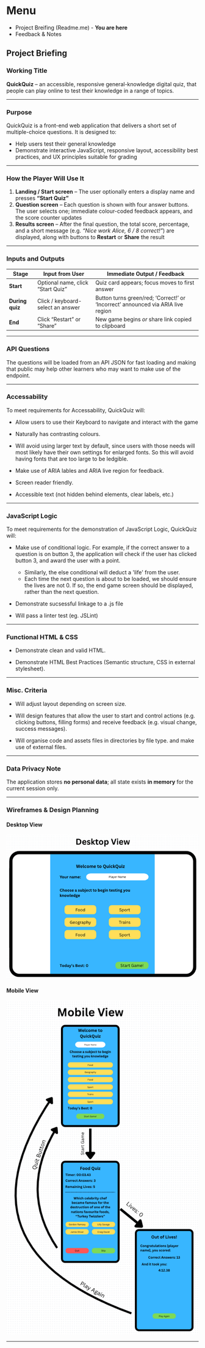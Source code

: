 # Menu

- Project Breifing (Readme.me) - <b>You are here</b>
- Feedback & Notes


## Project Briefing

### **Working Title**
**QuickQuiz** – an accessible, responsive general-knowledge digital quiz, that people can play online to test their knowledge in a range of topics.

---

### **Purpose**

QuickQuiz is a  front-end web application that delivers a short set of multiple-choice questions. It is designed to:

- Help users test their general knowledge
- Demonstrate interactive JavaScript, responsive layout, accessibility best practices, and UX principles suitable for grading

---

### **How the Player Will Use It**

1. **Landing / Start screen** – The user optionally enters a display name and presses **“Start Quiz”**  
2. **Question screen** – Each question is shown with four answer buttons. The user selects one; immediate colour-coded feedback appears, and the score counter updates  
3. **Results screen** – After the final question, the total score, percentage, and a short message (e.g. _“Nice work Alice, 6 / 8 correct!”_) are displayed, along with buttons to **Restart** or **Share** the result

---

### **Inputs and Outputs**

| **Stage**      | **Input from User**                      | **Immediate Output / Feedback**                                                 |
|----------------|------------------------------------------|----------------------------------------------------------------------------------|
| **Start**       | Optional name, click “Start Quiz”        | Quiz card appears; focus moves to first answer                                   |
| **During quiz** | Click / keyboard-select an answer        | Button turns green/red; ‘Correct!’ or ‘Incorrect’ announced via ARIA live region |
| **End**         | Click “Restart” or “Share”               | New game begins _or_ share link copied to clipboard                              |

---

### **API Questions**

The questions will be loaded from an API JSON for fast loading and making that public may help other learners who may want to make use of the endpoint.

---

### **Accessability**

To meet requirements for Accessability, QuickQuiz will:

- Allow users to use their Keyboard to navigate and interact with the game

- Naturally has contrasting colours.

- Will avoid using larger text by default, since users with those needs will most likely have their own settings for enlarged fonts. So this will avoid having fonts that are too large to be ledgible.

- Make use of ARIA lables and ARIA live region for feedback.

- Screen reader friendly.

- Accessible text (not hidden behind elements, clear labels, etc.)

---

### **JavaScript Logic**

To meet requirements for the demonstration of JavaScript Logic, QuickQuiz will:

- Make use of conditional logic. For example, if the correct answer to a question is on button 3, the application will check if the user has clicked button 3, and award the user with a point.
    - Similarly, the else conditional will deduct a 'life' from the user.
    - Each time the next question is about to be loaded, we should ensure the lives are not 0. If so, the end game screen should be displayed, rather than the next question.

- Demonstrate sucsessful linkage to a .js file

- Will pass a linter test (eg. JSLint)

---

### **Functional HTML & CSS**

- Demonstrate clean and valid HTML.

- Demonstrate HTML Best Practices (Semantic structure, CSS in external stylesheet).

---

### **Misc. Criteria**

- Will adjust layout depending on screen size.

- Will design features that allow the user to start and control actions (e.g. clicking buttons, filling forms) and receive feedback (e.g. visual change, success messages).

- Will organise code and assets files in directories by file type. and make use of external files.

---

### **Data Privacy Note**

The application stores **no personal data**; all state exists **in memory** for the current session only.

---

### **Wireframes & Design Planning**

#### Desktop View
<img src="assets/img/Desktop-View.png">


#### Mobile View
<img src="assets/img/Mobile-View.png">

---
